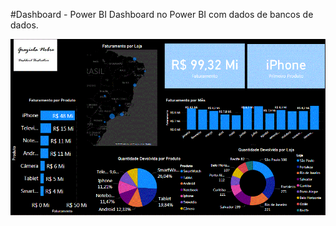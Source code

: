#Dashboard - Power BI
Dashboard no Power BI com dados de bancos de dados.

![dash.gif](https://github.com/grazielanobre/Dashbord---Power-BI/blob/main/dash.gif)
